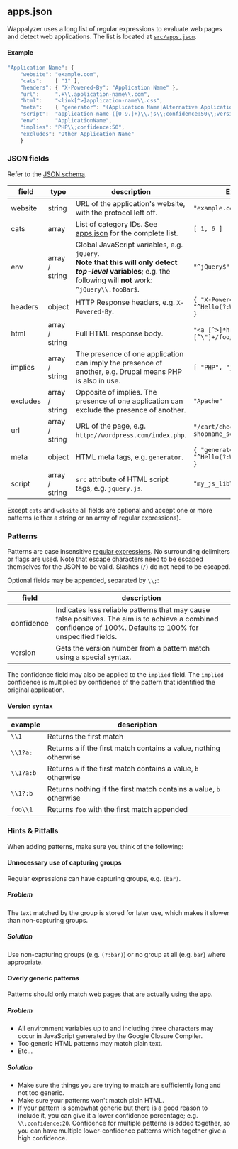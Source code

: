 ## apps.json

Wappalyzer uses a long list of regular expressions to evaluate web pages and detect web applications. The list is located at [`src/apps.json`](https://github.com/AliasIO/Wappalyzer/blob/master/src/apps.json).

#### Example

```javascript
"Application Name": { 
	"website": "example.com", 
	"cats":    [ "1" ], 
	"headers": { "X-Powered-By": "Application Name" },
	"url":     ".+\\.application-name\\.com",
	"html":    "<link[^>]application-name\\.css", 
	"meta":    { "generator": "(Application Name|Alternative Application Name)" },
	"script":  "application-name-([0-9.]+)\\.js\\;confidence:50\\;version:\\1",
	"env":     "ApplicationName",
	"implies": "PHP\\;confidence:50",
	"excludes": "Other Application Name"
	}
```

### JSON fields

Refer to the [JSON schema](https://github.com/ElbertF/Wappalyzer/blob/master/schema.json).

field      | type           | description  | Example
-----------|----------------|--------------|--------------
website    | string         | URL of the application's website, with the protocol left off. | `"example.com"`
cats       | array          | List of category IDs. See [apps.json](https://github.com/AliasIO/Wappalyzer/blob/master/src/apps.json) for the complete list. | `[ 1, 6 ]`
env        | array / string | Global JavaScript variables, e.g. `jQuery`.<br>**Note that this will only detect *top-level* variables**; e.g. the following will **not** work: `^jQuery\\.fooBar$`. | `"^jQuery$"`
headers    | object         | HTTP Response headers, e.g. `X-Powered-By`. | <code>{ "X-Powered-By": "^Hello(?:World&#124;Universe)" }</code>
html       | array / string | Full HTML response body. | `"<a [^>]*href=\"[^\"]+/foo/bar"`
implies    | array / string | The presence of one application can imply the presence of another, e.g. Drupal means PHP is also in use. | `[ "PHP", "jQuery" ]`
excludes   | array / string | Opposite of implies. The presence of one application can exclude the presence of another. | `"Apache"`
url        | array / string | URL of the page, e.g. `http://wordpress.com/index.php`. | `"/cart/checkout\\?(?:.*&)?shopname_sess="`
meta       | object         | HTML meta tags, e.g. `generator`. | <code>{ "generator": "^Hello(?:World&#124;Universe)" }</code>
script     | array / string | `src` attribute of HTML script tags, e.g. `jquery.js`. | `"my_js_lib\\.js"`

Except `cats` and `website` all fields are optional and accept one or more patterns (either a string or an array of regular expressions).

### Patterns

Patterns are case insensitive [regular expressions](https://developer.mozilla.org/en-US/docs/JavaScript/Guide/Regular_Expressions). No surrounding delimiters or flags are used. Note that escape characters need to be escaped themselves for the JSON to be valid. Slashes (`/`) do not need to be escaped.

Optional fields may be appended, separated by `\\;`:

field      | description
-----------|------------
confidence | Indicates less reliable patterns that may cause false positives. The aim is to achieve a combined confidence of 100%. Defaults to 100% for unspecified fields.
version    | Gets the version number from a pattern match using a special syntax.

The confidence field may also be applied to the `implied` field. The `implied` confidence is multiplied by confidence of the pattern that identified the original application.

#### Version syntax

example    | description
-----------|------------
`\\1`      | Returns the first match
`\\1?a:`   | Returns `a` if the first match contains a value, nothing otherwise
`\\1?a:b`  | Returns `a` if the first match contains a value, `b` otherwise
`\\1?:b`   | Returns nothing if the first match contains a value, `b` otherwise
`foo\\1`   | Returns `foo` with the first match appended

### Hints & Pitfalls
When adding patterns, make sure you think of the following:

#### Unnecessary use of capturing groups
Regular expressions can have capturing groups, e.g. `(bar)`.

##### Problem
The text matched by the group is stored for later use, which makes it slower than non-capturing groups.

##### Solution
Use non-capturing groups (e.g. `(?:bar)`) or no group at all (e.g. `bar`) where appropriate.

#### Overly generic patterns
Patterns should only match web pages that are actually using the app.

##### Problem
- All environment variables up to and including three characters may occur in JavaScript generated by the Google Closure Compiler.
- Too generic HTML patterns may match plain text.
- Etc&hellip;

##### Solution
- Make sure the things you are trying to match are sufficiently long and not too generic.
- Make sure your patterns won't match plain HTML.
- If your pattern is somewhat generic but there is a good reason to include it, you can give it a lower confidence percentage; e.g. `\\;confidence:20`. Confidence for multiple patterns is added together, so you can have multiple lower-confidence patterns which together give a high confidence.